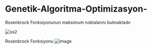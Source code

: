 # Genetik-Algoritma-Optimizasyon-
Rosenbrock Fonksiyonunun maksimum noktalarını bulmaktadır

![ss2](https://user-images.githubusercontent.com/35013722/84593346-72849980-ae54-11ea-916b-31e41b96b466.PNG)
 
 
Rosenbrock Fonksiyonu 
![image](https://user-images.githubusercontent.com/35013722/84593257-fb4f0580-ae53-11ea-96e8-d4eb897d7d9e.png)

